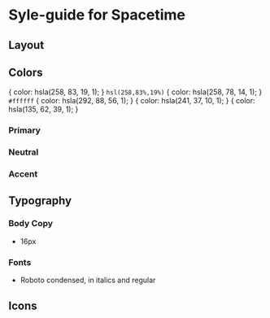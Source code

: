 # Syle-guide for Spacetime

## Layout


## Colors

 { color: hsla(258, 83, 19, 1); } `hsl(258,83%,19%)`
 { color: hsla(258, 78, 14, 1); } `#ffffff`
 { color: hsla(292, 88, 56, 1); }
 { color: hsla(241, 37, 10, 1); }
 { color: hsla(135, 62, 39, 1); }

### Primary

### Neutral

### Accent


## Typography

### Body Copy
- 16px

### Fonts
- Roboto condensed, in italics and regular

## Icons